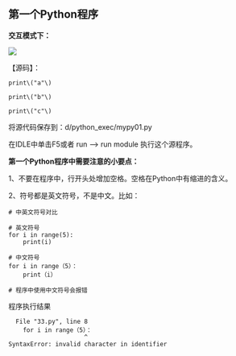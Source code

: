 ## 第一个Python程序


**交互模式下：**

![](http://www.python87.com/uploads/allimg/190909/1-1ZZ9220G2508.png)

【源码】：



```
print\("a"\)

print\("b"\)

print\("c"\)
```

将源代码保存到：d/python_exec/mypy01.py

在IDLE中单击F5或者 run --> run module 执行这个源程序。

**第一个Python程序中需要注意的小要点：**

1、不要在程序中，行开头处增加空格。空格在Python中有缩进的含义。

2、符号都是英文符号，不是中文。比如：


```
# 中英文符号对比

# 英文符号
for i in range(5):
    print(i)

# 中文符号
for i in range（5）：
    print（i）

# 程序中使用中文符号会报错
```

程序执行结果
```
  File "33.py", line 8
    for i in range（5）：
                     ^
SyntaxError: invalid character in identifier
```







